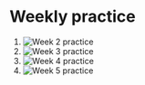 # Weekly practice 

1. ![Week 2 practice](https://github.com/Joy879/Citrone-starter-course/tree/main/Week%202%20practice)
2. ![Week 3 practice](https://github.com/Joy879/Citrone-starter-course/tree/main/Week%203%20practice)
3. ![Week 4 practice](https://github.com/Joy879/Citrone-starter-course/tree/main/Week%204%20practice)
4. ![Week 5 practice](https://github.com/Joy879/Citrone-starter-course/tree/main/Week_5_practice)
